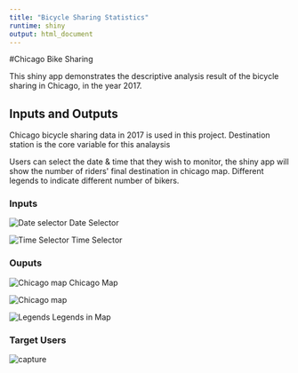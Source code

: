 ```yaml
---
title: "Bicycle Sharing Statistics"
runtime: shiny
output: html_document
---
```

#Chicago Bike Sharing 

This shiny app demonstrates the descriptive analysis result of the bicycle sharing in Chicago, in the year 2017.


## Inputs and Outputs

Chicago bicycle sharing data in 2017 is used in this project. Destination station is the core variable for this analaysis

Users can select the date & time that they wish to monitor, the shiny app will show the number of riders' final destination in chicago map. Different legends to indicate different number of bikers. 

### Inputs
![Date selector](C:/Users/ts/Documents/R/Image/DateSelector.png)
Date Selector

![Time Selector](C:/Users/ts/Documents/R/Image/TimeSelector.png)
Time Selector

### Ouputs

![Chicago map](https://github.com/lowtsusiang/testing/blob/master/Map.PNG?raw=true)
Chicago Map

![Chicago map](https://drive.google.com/file/d/10LVk3Nwu1iXokVICs4Dj2FKAF-YE5M_s/view?usp=sharing)

![Legends](C:/Users/ts/Documents/R/Image/Legends.png)
Legends in Map

### Target Users

![capture](https://user-images.githubusercontent.com/43696908/49745511-17f80380-fcda-11e8-910b-d034881857b4.PNG)
